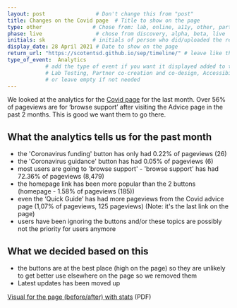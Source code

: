 ```yaml
---
layout: post                # Don't change this from "post"
title: Changes on the Covid page  # Title to show on the page
type: other                # Chose from: lab, online, a11y, other, partner
phase: live                 # chose from discovery, alpha, beta, live
initials: sk               # initials of person who did/uploaded the research
display_date: 28 April 2021 # Date to show on the page
return_url: "https://scotentsd.github.io/sep/timeline/" # leave like this         
type_of_event:  Analytics         
            # add the type of event if you want it displayed added to the heading when the post if clicked on
            # Lab Testing, Partner co-creation and co-design, Accessibility, Online research and testing, Events, F2F and testing
            # or leave empty if not needed
---
```


We looked at the analytics for the [Covid page](https://findbusinesssupport.gov.scot/coronavirus-advice) for the last month.
Over 56% of pageviews are for ‘browse support’ after visiting the Advice page in the past 2 months. This is good we want them to go there.

## What the analytics tells us for the past month

- the 'Coronavirus funding' button has only had 0.22% of pageviews (26)
- the 'Coronavirus guidance' button has had 0.05% of pageviews (6)
- most users are going to 'browse support' - 'browse support' has had 72.36% of pageviews (8,479)
- the homepage link has been more popular than the 2 buttons (homepage - 1.58% of pageviews (185))
- even the ‘Quick Guide’ has had more pageviews from the Covid advice page (1,07% of pageviews, 125 pageviews) (Note: it's the last link on the page)
- users have been ignoring the buttons and/or these topics are possibly not the priority for users anymore

## What we decided based on this
- the buttons are at the best place (high on the page) so they are unlikely to get better use elsewhere on the page so we removed them
- Latest updates has been moved up


[Visual for the page (before/after) with stats](/sep/files/FBS-Beta-covid-page-28-april-2021.pdf) (PDF)
